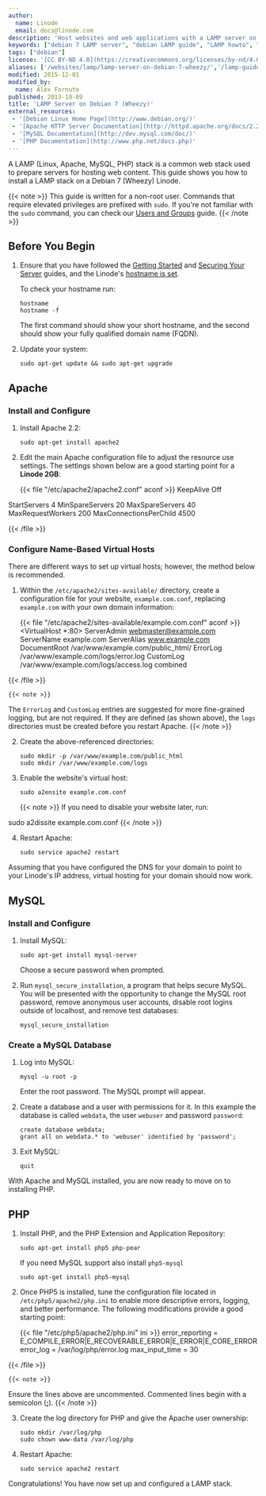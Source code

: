 ```yaml
---
author:
  name: Linode
  email: docs@linode.com
description: 'Host websites and web applications with a LAMP server on Debian 7.0 (Wheezy).'
keywords: ["debian 7 LAMP server", "debian LAMP guide", "LAMP howto", "debian", "debian 7", "lamp server", "lamp", "apache", "mysql", "php", "linux web"]
tags: ["debian"]
license: '[CC BY-ND 4.0](https://creativecommons.org/licenses/by-nd/4.0)'
aliases: ['/websites/lamp/lamp-server-on-debian-7-wheezy/','/lamp-guides/debian-7-wheezy/']
modified: 2015-12-01
modified_by:
  name: Alex Fornuto
published: 2013-10-09
title: 'LAMP Server on Debian 7 (Wheezy)'
external_resources:
 - '[Debian Linux Home Page](http://www.debian.org/)'
 - '[Apache HTTP Server Documentation](http://httpd.apache.org/docs/2.2/)'
 - '[MySQL Documentation](http://dev.mysql.com/doc/)'
 - '[PHP Documentation](http://www.php.net/docs.php)'
---
```


A LAMP (Linux, Apache, MySQL, PHP) stack is a common web stack used to prepare servers for hosting web content. This guide shows you how to install a LAMP stack on a Debian 7 (Wheezy) Linode.

{{< note >}}
This guide is written for a non-root user. Commands that require elevated privileges are prefixed with `sudo`. If you're not familiar with the `sudo` command, you can check our [Users and Groups](/docs/tools-reference/linux-users-and-groups) guide.
{{< /note >}}

## Before You Begin

1.  Ensure that you have followed the [Getting Started](/docs/getting-started) and [Securing Your Server](/docs/security/securing-your-server) guides, and the Linode's [hostname is set](/docs/getting-started#setting-the-hostname).

    To check your hostname run:

        hostname
        hostname -f

    The first command should show your short hostname, and the second should show your fully qualified domain name (FQDN).

2.  Update your system:

        sudo apt-get update && sudo apt-get upgrade


## Apache

### Install and Configure

1.  Install Apache 2.2:

        sudo apt-get install apache2

2.  Edit the main Apache configuration file to adjust the resource use settings. The settings shown below are a good starting point for a **Linode 2GB**:

    {{< file "/etc/apache2/apache2.conf" aconf >}}
KeepAlive Off

<IfModule mpm_prefork_module>
        StartServers            4
        MinSpareServers         20
        MaxSpareServers         40
        MaxRequestWorkers       200
        MaxConnectionsPerChild  4500
</IfModule>

{{< /file >}}


### Configure Name-Based Virtual Hosts

There are different ways to set up virtual hosts; however, the method below is recommended.

1.  Within the `/etc/apache2/sites-available/` directory, create a configuration file for your website, `example.com.conf`, replacing `example.com` with your own domain information:

    {{< file "/etc/apache2/sites-available/example.com.conf" aconf >}}
<VirtualHost *:80>
     ServerAdmin webmaster@example.com
     ServerName example.com
     ServerAlias www.example.com
     DocumentRoot /var/www/example.com/public_html/
     ErrorLog /var/www/example.com/logs/error.log
     CustomLog /var/www/example.com/logs/access.log combined
</VirtualHost>

{{< /file >}}


    {{< note >}}
The `ErrorLog` and `CustomLog` entries are suggested for more fine-grained logging, but are not required. If they are defined (as shown above), the `logs` directories must be created before you restart Apache.
{{< /note >}}

2.  Create the above-referenced directories:

        sudo mkdir -p /var/www/example.com/public_html
        sudo mkdir /var/www/example.com/logs

3.  Enable the website's virtual host:

        sudo a2ensite example.com.conf

    {{< note >}}
If you need to disable your website later, run:

sudo a2dissite example.com.conf
{{< /note >}}

4.  Restart Apache:

        sudo service apache2 restart

Assuming that you have configured the DNS for your domain to point to your Linode's IP address, virtual hosting for your domain should now work.


## MySQL

### Install and Configure

1.  Install MySQL:

        sudo apt-get install mysql-server

    Choose a secure password when prompted.

2.  Run `mysql_secure_installation`, a program that helps secure MySQL. You will be presented with the opportunity to change the MySQL root password, remove anonymous user accounts, disable root logins outside of localhost, and remove test databases:

        mysql_secure_installation


### Create a MySQL Database

1.  Log into MySQL:

        mysql -u root -p

    Enter the root password. The MySQL prompt will appear.

2.  Create a database and a user with permissions for it. In this example the database is called `webdata`, the user `webuser` and password `password`:

        create database webdata;
        grant all on webdata.* to 'webuser' identified by 'password';

3.  Exit MySQL:

        quit

With Apache and MySQL installed, you are now ready to move on to installing PHP.


## PHP

1.  Install PHP, and the PHP Extension and Application Repository:

        sudo apt-get install php5 php-pear

    If you need MySQL support also install `php5-mysql`

        sudo apt-get install php5-mysql

2.  Once PHP5 is installed, tune the configuration file located in `/etc/php5/apache2/php.ini` to enable more descriptive errors, logging, and better performance. The following modifications provide a good starting point:

    {{< file "/etc/php5/apache2/php.ini" ini >}}
error_reporting = E_COMPILE_ERROR|E_RECOVERABLE_ERROR|E_ERROR|E_CORE_ERROR
error_log = /var/log/php/error.log
max_input_time = 30

{{< /file >}}


    {{< note >}}
Ensure the lines above are uncommented. Commented lines begin with a semicolon (**;**).
{{< /note >}}

3.  Create the log directory for PHP and give the Apache user ownership:

        sudo mkdir /var/log/php
        sudo chown www-data /var/log/php

4.  Restart Apache:

        sudo service apache2 restart

Congratulations! You have now set up and configured a LAMP stack.
